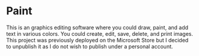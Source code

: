 # Paint

 This is an graphics editing software where you could draw, paint, and add text in various colors.  You could create, edit, save, delete, and print images.  This project was previously deployed on the Microsoft Store but I decided to unpublish it as I do not wish to publish under a personal account.
